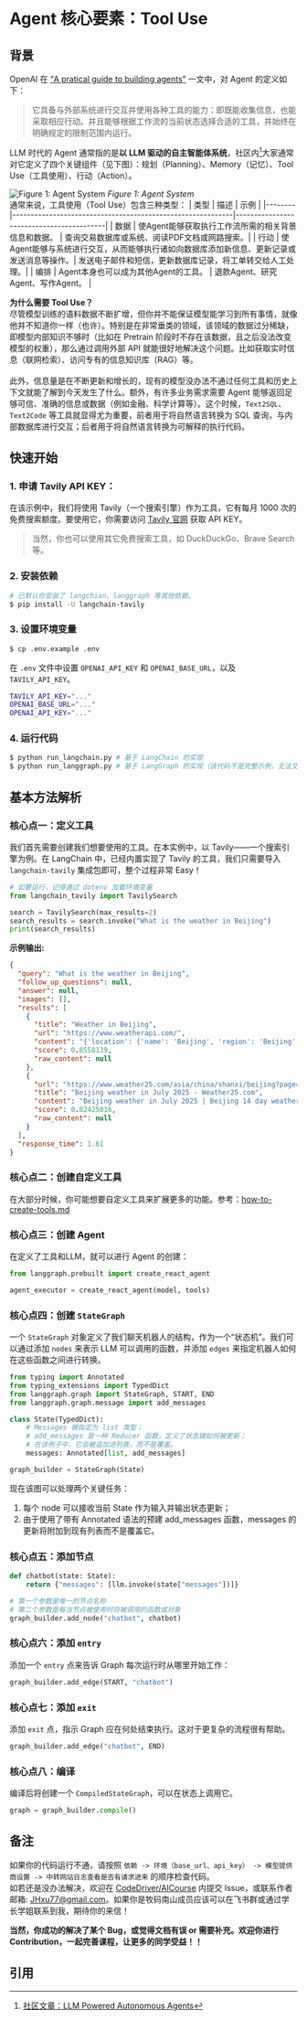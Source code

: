 # Agent 核心要素：Tool Use

## 背景
OpenAI 在 [“A pratical guide to building agents”](../../../docs/pdf/a-practical-guide-to-building-agents.pdf) 一文中，对 Agent 的定义如下：

> 它具备与外部系统进行交互并使用各种工具的能力：即既能收集信息，也能采取相应行动。并且能够根据工作流的当前状态选择合适的工具，并始终在明确规定的限制范围内运行。

LLM 时代的 Agent 通常指的是**以 LLM 驱动的自主智能体系统**，社区内[^1]大家通常对它定义了四个关键组件（见下图）：规划（Planning）、Memory（记忆）、Tool Use（工具使用）、行动（Action）。

![Figure 1: Agent System](../../../assets/agent_system.png)
*Figure 1: Agent System*
<br>
通常来说，工具使用（Tool Use）包含三种类型：
| 类型   | 描述                                                         | 示例                                     |
|--------|------------------------------------------------------------|------------------------------------------|
| 数据   | 使Agent能够获取执行工作流所需的相关背景信息和数据。         | 查询交易数据库或系统、阅读PDF文档或网路搜索。|
| 行动   | 使Agent能够与系统进行交互，从而能够执行诸如向数据库添加新信息、更新记录或发送消息等操作。| 发送电子邮件和短信，更新数据库记录，将工单转交给人工处理。|
| 编排   | Agent本身也可以成为其他Agent的工具。                       | 退款Agent、研究Agent、写作Agent。         |

**为什么需要 Tool Use？**<br>
尽管模型训练的语料数据不断扩增，但你并不能保证模型能学习到所有事情，就像他并不知道你一样（也许）。特别是在非常垂类的领域，该领域的数据过分稀缺，即模型内部知识不够时（比如在 Pretrain 阶段时不存在该数据，且之后没法改变模型的权重），那么通过调用外部 API 就能很好地解决这个问题。比如获取实时信息（联网检索）、访问专有的信息知识库（RAG）等。<br>
<br>
此外，信息量是在不断更新和增长的，现有的模型没办法不通过任何工具和历史上下文就能了解到今天发生了什么。额外，有许多业务需求需要 Agent 能够返回足够可信、准确的信息或数据（例如金融、科学计算等）。这个时候，`Text2SQL`、`Text2Code` 等工具就显得尤为重要，前者用于将自然语言转换为 SQL 查询，与内部数据库进行交互；后者用于将自然语言转换为可解释的执行代码。

## 快速开始
### 1. 申请 Tavily API KEY：
在该示例中，我们将使用 Tavily（一个搜索引擎）作为工具，它有每月 1000 次的免费搜索额度。要使用它，你需要访问 [Tavily 官网](https://app.tavily.com/sign-in) 获取 API KEY。
> 当然，你也可以使用其它免费搜索工具，如 DuckDuckGo、Brave Search 等。

### 2. 安装依赖
```bash
# 已默认你安装了 langchian、langgraph 等其他依赖。
$ pip install -U langchain-tavily
```

### 3. 设置环境变量
```bash
$ cp .env.example .env
```
在 `.env` 文件中设置 `OPENAI_API_KEY` 和 `OPENAI_BASE_URL`，以及 `TAVILY_API_KEY`。
```bash
TAVILY_API_KEY="..."
OPENAI_BASE_URL="..."
OPENAI_API_KEY="..."
```

### 4. 运行代码
```bash
$ python run_langchain.py # 基于 LangChain 的实现
$ python run_langgraph.py # 基于 LangGraph 的实现（该代码不是完整示例，无法交互。尝试自己添加下交互方法吧！）
```

## 基本方法解析
### 核心点一：定义工具
我们首先需要创建我们想要使用的工具。在本实例中，以 Tavily——一个搜索引擎为例。在 LangChain 中，已经内置实现了 Tavily 的工具，我们只需要导入 `langchain-tavily` 集成包即可，整个过程非常 Easy！
```python
# 如要运行，记得通过 dotenv 加载环境变量
from langchain_tavily import TavilySearch

search = TavilySearch(max_results=2)
search_results = search.invoke("What is the weather in Beijing")
print(search_results)
```
**示例输出:**
```json
{
  "query": "What is the weather in Beijing",
  "follow_up_questions": null,
  "answer": null,
  "images": [],
  "results": [
    {
      "title": "Weather in Beijing",
      "url": "https://www.weatherapi.com/",
      "content": "{'location': {'name': 'Beijing', 'region': 'Beijing', 'country': 'China', 'lat': 39.9289, 'lon': 116.3883, 'tz_id': 'Asia/Shanghai', 'localtime_epoch': 1752929004, 'localtime': '2025-07-19 20:43'}, 'current': {'last_updated_epoch': 1752928200, 'last_updated': '2025-07-19 20:30', 'temp_c': 28.2, 'temp_f': 82.8, 'is_day': 0, 'condition': {'text': 'Light rain', 'icon': '//cdn.weatherapi.com/weather/64x64/night/296.png', 'code': 1183}, 'wind_mph': 2.5, 'wind_kph': 4.0, 'wind_degree': 325, 'wind_dir': 'NW', 'pressure_mb': 1003.0, 'pressure_in': 29.62, 'precip_mm': 0.04, 'precip_in': 0.0, 'humidity': 84, 'cloud': 0, 'feelslike_c': 28.5, 'feelslike_f': 83.4, 'windchill_c': 31.2, 'windchill_f': 88.1, 'heatindex_c': 32.6, 'heatindex_f': 90.6, 'dewpoint_c': 17.9, 'dewpoint_f': 64.3, 'vis_km': 10.0, 'vis_miles': 6.0, 'uv': 0.0, 'gust_mph': 3.7, 'gust_kph': 6.0}}",
      "score": 0.8558139,
      "raw_content": null
    },
    {
      "url": "https://www.weather25.com/asia/china/shanxi/beijing?page=month&month=July",
      "title": "Beijing weather in July 2025 - Weather25.com",
      "content": "Beijing weather in July 2025 | Beijing 14 day weather Beijing Image 3: weather in China Beijing weather in July 2025 The average weather in Beijing in July The weather in Beijing in July is very hot. You can expect about **3 to 8 days of rain** in Beijing during the month of July. Temperatures in Beijing in July Weather in Beijing in July - FAQ What is the average temperature in Beijing in July? The average temperature in Beijing in July is 73/93° F. On average, there are 6 rainy days in Beijing during July. The weather in Beijing in July is ok. On average, there are 0 snowy days in Beijing in July. More about the weather in Beijing",
      "score": 0.82425016,
      "raw_content": null
    }
  ],
  "response_time": 1.61
}
```

### 核心点二：创建自定义工具
在大部分时候，你可能想要自定义工具来扩展更多的功能。参考：[how-to-create-tools.md](../../../docs/guide/how-to-create-tools.md)

### 核心点三：创建 Agent
在定义了工具和LLM，就可以进行 Agent 的创建：
```python
from langgraph.prebuilt import create_react_agent

agent_executor = create_react_agent(model, tools)
```

### 核心点四：创建 `StateGraph`
一个 `StateGraph` 对象定义了我们聊天机器人的结构，作为一个“状态机”。我们可以通过添加 `nodes` 来表示 LLM 可以调用的函数，并添加 `edges` 来指定机器人如何在这些函数之间进行转换。
```python
from typing import Annotated
from typing_extensions import TypedDict
from langgraph.graph import StateGraph, START, END
from langgraph.graph.message import add_messages

class State(TypedDict):
    # Messages 被指定为 list 类型；
    # add_messages 是一种 Reducer 函数，定义了状态键如何被更新；
    # 在该例子中，它会被追加进列表，而不是覆盖。
    messages: Annotated[list, add_messages]

graph_builder = StateGraph(State)
```
现在该图可以处理两个关键任务：<br>
1. 每个 node 可以接收当前 State 作为输入并输出状态更新；<br>
2. 由于使用了带有 Annotated 语法的预建 add_messages 函数，messages 的更新将附加到现有列表而不是覆盖它。

### 核心点五：添加节点
```python
def chatbot(state: State):
    return {"messages": [llm.invoke(state["messages"])]}

# 第一个参数是唯一的节点名称
# 第二个参数是每当节点被使用时将被调用的函数或对象
graph_builder.add_node("chatbot", chatbot)
```

### 核心点六：添加 `entry`
添加一个 `entry` 点来告诉 Graph 每次运行时从哪里开始工作：
```python
graph_builder.add_edge(START, "chatbot")
```

### 核心点七：添加 `exit`
添加 `exit` 点，指示 Graph 应在何处结束执行。这对于更复杂的流程很有帮助。
```python
graph_builder.add_edge("chatbot", END)
```

### 核心点八：编译
编译后将创建一个 `CompiledStateGraph`，可以在状态上调用它。
```python
graph = graph_builder.compile()
```

## 备注
如果你的代码运行不通，请按照 `依赖 -> 环境（base_url、api_key） -> 模型提供商设置 -> 中转网站日志查看是否有请求进来` 的顺序检查代码。<br>
如若还是没办法解决，欢迎在 [CodeDriver/AICourse](https://github.com/CodeDriverTech/AICourse) 内提交 Issue，或联系作者邮箱: JHxu77@gmail.com。如果你是牧码南山成员应该可以在飞书群或通过学长学姐联系到我，期待你的来信！<br>

**当然，你成功的解决了某个 Bug，或觉得文档有误 or 需要补充。欢迎你进行 Contribution，一起完善课程，让更多的同学受益！！**

## 引用
[^1]: [社区文章：LLM Powered Autonomous Agents](https://lilianweng.github.io/posts/2023-06-23-agent/#agent-system-overview)